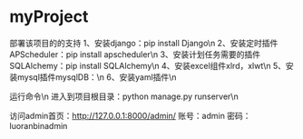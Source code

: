 # myProject
部署该项目的的支持
1、安装django：pip install Django\n
2、安装定时插件APScheduler：pip install apscheduler\n
3、安装计划任务需要的插件SQLAlchemy：pip install SQLAlchemy\n
4、安装excel组件xlrd，xlwt\n
5、安装mysql插件mysqlDB：\n
6、安装yaml插件\n


运行命令\n
进入到项目根目录：python manage.py runserver\n


访问admin首页：http://127.0.0.1:8000/admin/        账号：admin  密码：luoranbinadmin